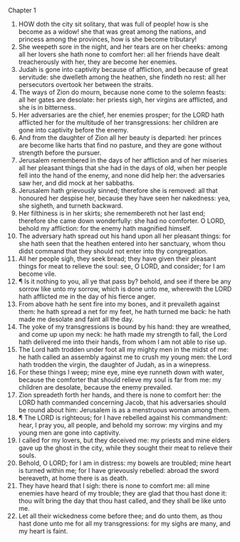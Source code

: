 

Chapter 1

1. HOW doth the city sit solitary, that was full of people!  how is she become as a widow!  she that was great among the nations, and princess among the provinces, how is she become tributary!
2. She weepeth sore in the night, and her tears are on her cheeks: among all her lovers she hath none to comfort her: all her friends have dealt treacherously with her, they are become her enemies.
3. Judah is gone into captivity because of affliction, and because of great servitude: she dwelleth among the heathen, she findeth no rest: all her persecutors overtook her between the straits.
4. The ways of Zion do mourn, because none come to the solemn feasts: all her gates are desolate: her priests sigh, her virgins are afflicted, and she is in bitterness.
5. Her adversaries are the chief, her enemies prosper; for the LORD hath afflicted her for the multitude of her transgressions: her children are gone into captivity before the enemy.
6. And from the daughter of Zion all her beauty is departed: her princes are become like harts that find no pasture, and they are gone without strength before the pursuer.
7. Jerusalem remembered in the days of her affliction and of her miseries all her pleasant things that she had in the days of old, when her people fell into the hand of the enemy, and none did help her: the adversaries saw her, and did mock at her sabbaths.
8. Jerusalem hath grievously sinned; therefore she is removed: all that honoured her despise her, because they have seen her nakedness: yea, she sigheth, and turneth backward.
9. Her filthiness is in her skirts; she remembereth not her last end; therefore she came down wonderfully: she had no comforter.  O LORD, behold my affliction: for the enemy hath magnified himself.
10. The adversary hath spread out his hand upon all her pleasant things: for she hath seen that the heathen entered into her sanctuary, whom thou didst command that they should not enter into thy congregation.
11. All her people sigh, they seek bread; they have given their pleasant things for meat to relieve the soul: see, O LORD, and consider; for I am become vile.
12. ¶ Is it nothing to you, all ye that pass by?  behold, and see if there be any sorrow like unto my sorrow, which is done unto me, wherewith the LORD hath afflicted me in the day of his fierce anger.
13. From above hath he sent fire into my bones, and it prevaileth against them: he hath spread a net for my feet, he hath turned me back: he hath made me desolate and faint all the day.
14. The yoke of my transgressions is bound by his hand: they are wreathed, and come up upon my neck: he hath made my strength to fall, the Lord hath delivered me into their hands, from whom I am not able to rise up.
15. The Lord hath trodden under foot all my mighty men in the midst of me: he hath called an assembly against me to crush my young men: the Lord hath trodden the virgin, the daughter of Judah, as in a winepress.
16. For these things I weep; mine eye, mine eye runneth down with water, because the comforter that should relieve my soul is far from me: my children are desolate, because the enemy prevailed.
17. Zion spreadeth forth her hands, and there is none to comfort her: the LORD hath commanded concerning Jacob, that his adversaries should be round about him: Jerusalem is as a menstruous woman among them.
18. ¶ The LORD is righteous; for I have rebelled against his commandment: hear, I pray you, all people, and behold my sorrow: my virgins and my young men are gone into captivity.
19. I called for my lovers, but they deceived me: my priests and mine elders gave up the ghost in the city, while they sought their meat to relieve their souls.
20. Behold, O LORD; for I am in distress: my bowels are troubled; mine heart is turned within me; for I have grievously rebelled: abroad the sword bereaveth, at home there is as death.
21. They have heard that I sigh: there is none to comfort me: all mine enemies have heard of my trouble; they are glad that thou hast done it: thou wilt bring the day that thou hast called, and they shall be like unto me.
22. Let all their wickedness come before thee; and do unto them, as thou hast done unto me for all my transgressions: for my sighs are many, and my heart is faint.
